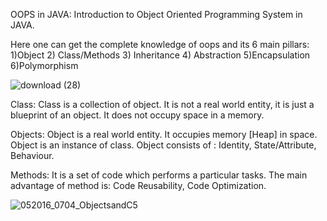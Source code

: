 OOPS in JAVA:
Introduction to Object Oriented Programming System in JAVA.

Here one can get the complete knowledge of oops and its 6 main pillars: 1)Object 2) Class/Methods 3) Inheritance 4) Abstraction 5)Encapsulation 6)Polymorphism

![download (28)](https://user-images.githubusercontent.com/83740557/135706001-ad74b97d-274b-43d9-9e8d-747ee100d829.png)

Class: Class is a collection of object. It is not a real world entity, it is just a blueprint of an object. It does not occupy space in a memory.

Objects: Object is a real world entity. It occupies memory [Heap] in space. Object is an instance of class. Object consists of : Identity, State/Attribute, Behaviour.

Methods: It is a set of code which performs a particular tasks. The main advantage of method is: Code Reusability, Code Optimization.


![052016_0704_ObjectsandC5](https://user-images.githubusercontent.com/83740557/135739704-442d7d62-cb2b-440a-8c13-bd6354806bf9.jpg)
